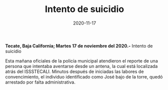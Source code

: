 ﻿---
layout: blog
title:  "Intento de suicidio"
date:   2020-11-17  
categories: tecate
permalink: /:categories/:title:output_ext
image: /img/cnr/popup.jpg
autor: 
---

**Tecate, Baja California;  Martes 17 de noviembre del 2020.-** Intento de suicidio

Esta mañana  oficiales de la policía municipal atendieron el reporte de una persona  que intentaba aventarse desde un antena, la cual está localizada atrás del ISSSTECALI. Minutos después de iniciadas las labores de convencimiento, el individuo identificado como José bajo de la torre, quedó arrestado por falta administrativa.
